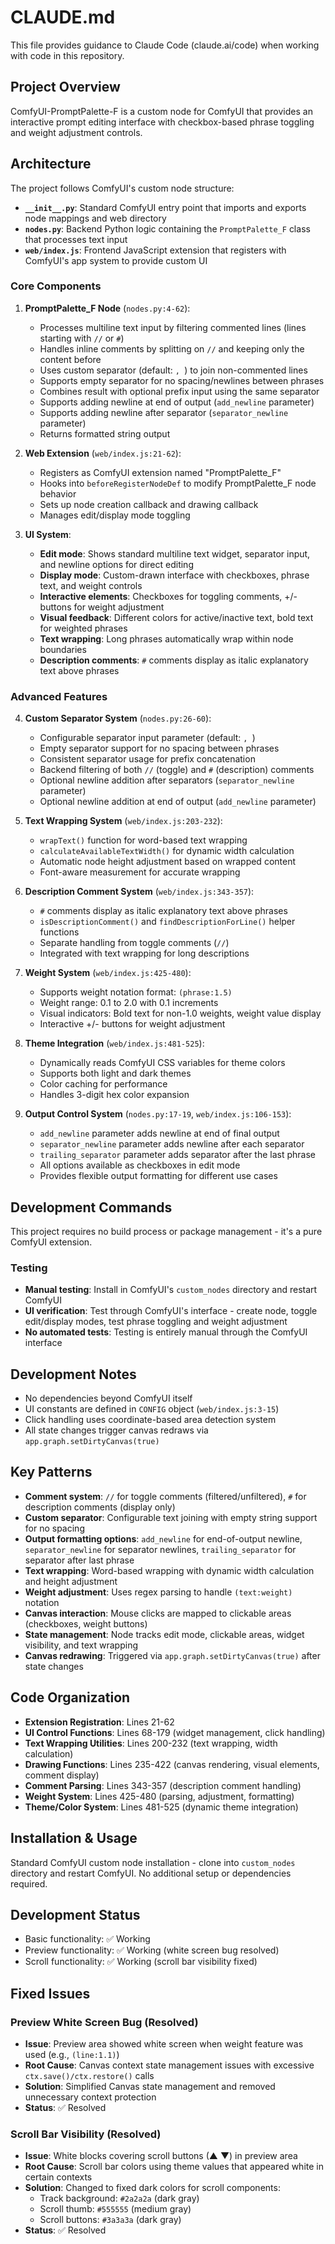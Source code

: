 # CLAUDE.md

This file provides guidance to Claude Code (claude.ai/code) when working with code in this repository.

## Project Overview

ComfyUI-PromptPalette-F is a custom node for ComfyUI that provides an interactive prompt editing interface with checkbox-based phrase toggling and weight adjustment controls.

## Architecture

The project follows ComfyUI's custom node structure:

- **`__init__.py`**: Standard ComfyUI entry point that imports and exports node mappings and web directory
- **`nodes.py`**: Backend Python logic containing the `PromptPalette_F` class that processes text input
- **`web/index.js`**: Frontend JavaScript extension that registers with ComfyUI's app system to provide custom UI

### Core Components

1. **PromptPalette_F Node** (`nodes.py:4-62`):
   - Processes multiline text input by filtering commented lines (lines starting with `//` or `#`)
   - Handles inline comments by splitting on `//` and keeping only the content before
   - Uses custom separator (default: `, `) to join non-commented lines
   - Supports empty separator for no spacing/newlines between phrases
   - Combines result with optional prefix input using the same separator
   - Supports adding newline at end of output (`add_newline` parameter)
   - Supports adding newline after separator (`separator_newline` parameter)
   - Returns formatted string output

2. **Web Extension** (`web/index.js:21-62`):
   - Registers as ComfyUI extension named "PromptPalette_F"
   - Hooks into `beforeRegisterNodeDef` to modify PromptPalette_F node behavior
   - Sets up node creation callback and drawing callback
   - Manages edit/display mode toggling

3. **UI System**:
   - **Edit mode**: Shows standard multiline text widget, separator input, and newline options for direct editing
   - **Display mode**: Custom-drawn interface with checkboxes, phrase text, and weight controls
   - **Interactive elements**: Checkboxes for toggling comments, +/- buttons for weight adjustment
   - **Visual feedback**: Different colors for active/inactive text, bold text for weighted phrases
   - **Text wrapping**: Long phrases automatically wrap within node boundaries
   - **Description comments**: `#` comments display as italic explanatory text above phrases

### Advanced Features

4. **Custom Separator System** (`nodes.py:26-60`):
   - Configurable separator input parameter (default: `, `)
   - Empty separator support for no spacing between phrases
   - Consistent separator usage for prefix concatenation
   - Backend filtering of both `//` (toggle) and `#` (description) comments
   - Optional newline addition after separators (`separator_newline` parameter)
   - Optional newline addition at end of output (`add_newline` parameter)

5. **Text Wrapping System** (`web/index.js:203-232`):
   - `wrapText()` function for word-based text wrapping
   - `calculateAvailableTextWidth()` for dynamic width calculation
   - Automatic node height adjustment based on wrapped content
   - Font-aware measurement for accurate wrapping

6. **Description Comment System** (`web/index.js:343-357`):
   - `#` comments display as italic explanatory text above phrases
   - `isDescriptionComment()` and `findDescriptionForLine()` helper functions
   - Separate handling from toggle comments (`//`)
   - Integrated with text wrapping for long descriptions

7. **Weight System** (`web/index.js:425-480`):
   - Supports weight notation format: `(phrase:1.5)` 
   - Weight range: 0.1 to 2.0 with 0.1 increments
   - Visual indicators: Bold text for non-1.0 weights, weight value display
   - Interactive +/- buttons for weight adjustment

8. **Theme Integration** (`web/index.js:481-525`):
   - Dynamically reads ComfyUI CSS variables for theme colors
   - Supports both light and dark themes
   - Color caching for performance
   - Handles 3-digit hex color expansion

9. **Output Control System** (`nodes.py:17-19`, `web/index.js:106-153`):
   - `add_newline` parameter adds newline at end of final output
   - `separator_newline` parameter adds newline after each separator
   - `trailing_separator` parameter adds separator after the last phrase
   - All options available as checkboxes in edit mode
   - Provides flexible output formatting for different use cases

## Development Commands

This project requires no build process or package management - it's a pure ComfyUI extension.

### Testing
- **Manual testing**: Install in ComfyUI's `custom_nodes` directory and restart ComfyUI
- **UI verification**: Test through ComfyUI's interface - create node, toggle edit/display modes, test phrase toggling and weight adjustment
- **No automated tests**: Testing is entirely manual through the ComfyUI interface

## Development Notes

- No dependencies beyond ComfyUI itself
- UI constants are defined in `CONFIG` object (`web/index.js:3-15`)
- Click handling uses coordinate-based area detection system
- All state changes trigger canvas redraws via `app.graph.setDirtyCanvas(true)`

## Key Patterns

- **Comment system**: `//` for toggle comments (filtered/unfiltered), `#` for description comments (display only)
- **Custom separator**: Configurable text joining with empty string support for no spacing
- **Output formatting options**: `add_newline` for end-of-output newline, `separator_newline` for separator newlines, `trailing_separator` for separator after last phrase
- **Text wrapping**: Word-based wrapping with dynamic width calculation and height adjustment
- **Weight adjustment**: Uses regex parsing to handle `(text:weight)` notation
- **Canvas interaction**: Mouse clicks are mapped to clickable areas (checkboxes, weight buttons)
- **State management**: Node tracks edit mode, clickable areas, widget visibility, and text wrapping
- **Canvas redrawing**: Triggered via `app.graph.setDirtyCanvas(true)` after state changes

## Code Organization

- **Extension Registration**: Lines 21-62
- **UI Control Functions**: Lines 68-179 (widget management, click handling)
- **Text Wrapping Utilities**: Lines 200-232 (text wrapping, width calculation)
- **Drawing Functions**: Lines 235-422 (canvas rendering, visual elements, comment display)
- **Comment Parsing**: Lines 343-357 (description comment handling)
- **Weight System**: Lines 425-480 (parsing, adjustment, formatting)
- **Theme/Color System**: Lines 481-525 (dynamic theme integration)

## Installation & Usage

Standard ComfyUI custom node installation - clone into `custom_nodes` directory and restart ComfyUI. No additional setup or dependencies required.

## Development Status
- Basic functionality: ✅ Working
- Preview functionality: ✅ Working (white screen bug resolved)
- Scroll functionality: ✅ Working (scroll bar visibility fixed)

## Fixed Issues

### Preview White Screen Bug (Resolved)
- **Issue**: Preview area showed white screen when weight feature was used (e.g., `(line:1.1)`)
- **Root Cause**: Canvas context state management issues with excessive `ctx.save()/ctx.restore()` calls
- **Solution**: Simplified Canvas state management and removed unnecessary context protection
- **Status**: ✅ Resolved

### Scroll Bar Visibility (Resolved)
- **Issue**: White blocks covering scroll buttons (▲ ▼) in preview area
- **Root Cause**: Scroll bar colors using theme values that appeared white in certain contexts
- **Solution**: Changed to fixed dark colors for scroll components:
  - Track background: `#2a2a2a` (dark gray)
  - Scroll thumb: `#555555` (medium gray) 
  - Scroll buttons: `#3a3a3a` (dark gray)
- **Status**: ✅ Resolved